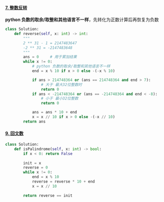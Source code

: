 #### [7. 整数反转](https://leetcode-cn.com/problems/reverse-integer/)

**python 负数的取余/取整和其他语言不一样**，先转化为正数计算后再恢复为负数

```python
class Solution:
    def reverse(self, x: int) -> int:
        """
        2 ** 31 - 1 = 2147483647
        -2 ** 31 = -2147483648
        """
        ans = 0     # 用于累加结果
        while x != 0:
            # python 负数的取余/取整和其他语言不一样
            end = x % 10 if x > 0 else -(-x % 10)

            if ans > 214748364 or (ans == 214748364 and end > 7):
                # 大于 最大32位整数时
                return 0
            if ans < -214748364 or (ans == -214748364 and end < -8):
                # 小于 最小32位整数
                return 0

            ans = ans * 10 + end
            x = x // 10 if x > 0 else -(-x // 10)
        return ans
```

#### [9. 回文数](https://leetcode-cn.com/problems/palindrome-number/)

```python
class Solution:
    def isPalindrome(self, x: int) -> bool:
        if x < 0: return False
        
        init = x
        reverse = 0
        while x != 0:
            end = x % 10
            reverse = reverse * 10 + end
            x = x // 10
            
        return reverse == init
```

